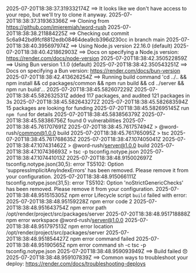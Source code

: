 2025-07-20T18:38:37.319332174Z ==> It looks like we don't have access to your repo, but we'll try to clone it anyway.
2025-07-20T18:38:37.319363366Z ==> Cloning from https://github.com/imjeremiah/word-rush
2025-07-20T18:38:38.211884225Z ==> Checking out commit 5c6a942bd9fcf8812edb08464dea9cb396d230cc in branch main
2025-07-20T18:38:40.395697974Z ==> Using Node.js version 22.16.0 (default)
2025-07-20T18:38:40.421862903Z ==> Docs on specifying a Node.js version: https://render.com/docs/node-version
2025-07-20T18:38:42.350522859Z ==> Using Bun version 1.1.0 (default)
2025-07-20T18:38:42.350543251Z ==> Docs on specifying a Bun version: https://render.com/docs/bun-version
2025-07-20T18:38:42.413626254Z ==> Running build command 'cd ../.. && npm install && cd packages/common && npm run build && cd ../server && npm run build'...
2025-07-20T18:38:45.582607229Z 
2025-07-20T18:38:45.582632531Z added 117 packages, and audited 121 packages in 3s
2025-07-20T18:38:45.582643272Z 
2025-07-20T18:38:45.582683594Z 15 packages are looking for funding
2025-07-20T18:38:45.582695145Z   run `npm fund` for details
2025-07-20T18:38:45.583856379Z 
2025-07-20T18:38:45.58386756Z found 0 vulnerabilities
2025-07-20T18:38:45.761707691Z 
2025-07-20T18:38:45.761757494Z > @word-rush/common@1.0.0 build
2025-07-20T18:38:45.761765095Z > tsc
2025-07-20T18:38:45.761768635Z 
2025-07-20T18:38:47.107405041Z 
2025-07-20T18:38:47.107431462Z > @word-rush/server@1.0.0 build
2025-07-20T18:38:47.107436693Z > tsc -p tsconfig.notype.json
2025-07-20T18:38:47.107441013Z 
2025-07-20T18:38:48.915002697Z tsconfig.notype.json(30,5): error TS5102: Option 'suppressImplicitAnyIndexErrors' has been removed. Please remove it from your configuration.
2025-07-20T18:38:48.915066111Z tsconfig.notype.json(31,5): error TS5102: Option 'noStrictGenericChecks' has been removed. Please remove it from your configuration.
2025-07-20T18:38:48.951515305Z npm error Lifecycle script `build` failed with error:
2025-07-20T18:38:48.95159228Z npm error code 2
2025-07-20T18:38:48.951643754Z npm error path /opt/render/project/src/packages/server
2025-07-20T18:38:48.951718888Z npm error workspace @word-rush/server@1.0.0
2025-07-20T18:38:48.951797513Z npm error location /opt/render/project/src/packages/server
2025-07-20T18:38:48.951854427Z npm error command failed
2025-07-20T18:38:48.95190565Z npm error command sh -c tsc -p tsconfig.notype.json
2025-07-20T18:38:48.959093949Z ==> Build failed 😞
2025-07-20T18:38:48.959107839Z ==> Common ways to troubleshoot your deploy: https://render.com/docs/troubleshooting-deploys